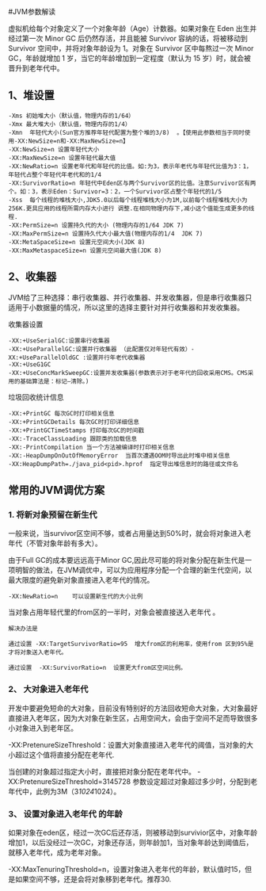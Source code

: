 #JVM参数解读

   虚拟机给每个对象定义了一个对象年龄（Age）计数器。如果对象在 Eden 出生并经过第一次 Minor GC 后仍然存活，并且能被 Survivor 容纳的话，将被移动到 Survivor 空间中，并将对象年龄设为 1。对象在 Survivor 区中每熬过一次 Minor GC，年龄就增加 1 岁，当它的年龄增加到一定程度（默认为 15 岁）时，就会被晋升到老年代中。

## 1、堆设置

```
-Xms 初始堆大小（默认值，物理内存的1/64）
-Xmx 最大堆大小（默认值，物理内存的1/4）
-Xmn  年轻代大小(Sun官方推荐年轻代配置为整个堆的3/8)  。【使用此参数相当于同时使用-XX:NewSize=n和-XX:MaxNewSize=n】
-XX:NewSize=n 设置年轻代大小
-XX:MaxNewSize=n 设置年轻代最大值
-XX:NewRatio=n 设置老年代和年轻代的比值。如:为3，表示年老代与年轻代比值为3：1，年轻代占整个年轻代年老代和的1/4
-XX:SurvivorRatio=n 年轻代中Eden区与两个Survivor区的比值。注意Survivor区有两个。如：3，表示Eden：Survivor=3：2，一个Survivor区占整个年轻代的1/5
-Xss  每个线程的堆栈大小,JDK5.0以后每个线程堆栈大小为1M,以前每个线程堆栈大小为256K.更具应用的线程所需内存大小进行 调整.在相同物理内存下,减小这个值能生成更多的线程.
-XX:PermSize=n 设置持久代的大小 (物理内存的1/64 JDK 7)
-XX:MaxPermSize=n 设置持久代大小最大值(物理内存的1/4  JDK 7)
-XX:MetaSpaceSize=n 设置元空间大小(JDK 8)
-XX:MaxMetaspaceSize=n 设置元空间最大值(JDK 8)
```
## 2、收集器

JVM给了三种选择：串行收集器、并行收集器、并发收集器，但是串行收集器只适用于小数据量的情况，所以这里的选择主要针对并行收集器和并发收集器。

收集器设置 
```
-XX:+UseSerialGC:设置串行收集器 
-XX:+UseParallelGC:设置并行收集器 （此配置仅对年轻代有效）-XX:+UseParallelOldGC :设置并行年老代收集器
-XX:+UseG1GC
-XX:+UseConcMarkSweepGC:设置并发收集器(参数表示对于老年代的回收采用CMS。CMS采用的基础算法是：标记—清除。)
```
垃圾回收统计信息
```
-XX:+PrintGC 每次GC时打印相关信息
-XX:+PrintGCDetails 每次GC时打印详细信息
-XX:+PrintGCTimeStamps 打印每次GC的时间戳
-XX:-TraceClassLoading 跟踪类的加载信息
-XX:-PrintCompilation 当一个方法被编译时打印相关信息    
-XX:-HeapDumpOnOutOfMemoryError	 当首次遭遇OOM时导出此时堆中相关信息
-XX:HeapDumpPath=./java_pid<pid>.hprof	指定导出堆信息时的路径或文件名
```

## 常用的JVM调优方案


### 1. 将新对象预留在新生代

  一般来说，当survivor区空间不够，或者占用量达到50%时，就会将对象进入老年代（不管对象年龄有多大）。

由于Full GC的成本要远远高于Minor GC,因此尽可能的将对象分配在新生代是一项明智的做法，在JVM调优中，可以为应用程序分配一个合理的新生代空间，以最大限度的避免新对象直接进入老年代的情况。

    -XX:NewRatio=n    可以设置新生代的大小比例

  当对象占用年轻代里的from区的一半时，对象会被直接送入老年代 。

    解决办法是

    通过设置 -XX:TargetSurvivorRatio=95  增大from区的利用率，使用from 区到95%是才将对象送入老年代。

    通过设置  -XX:SurvivorRatio=n  设置更大from区空间比例。
### 2、 大对象进入老年代

开发中要避免短命的大对象，目前没有特别好的方法回收短命大对象，大对象最好直接进入老年区，因为大对象在新生区，占用空间大，会由于空间不足而导致很多小对象进入到老年区。

-XX:PretenureSizeThreshold：设置大对象直接进入老年代的阈值，当对象的大小超过这个值将直接分配在老年代.

当创建的对象超过指定大小时，直接把对象分配在老年代中。
  -XX:PretenureSizeThreshold=3145728      参数设定超过对象超过多少时，分配到老年代中，此例为3M（3*1024*1024）。

### 3、 设置对象进入老年代 的年龄

 如果对象在eden区，经过一次GC后还存活，则被移动到survivior区中，对象年龄增加1，以后没经过一次GC，对象还存活，则年龄加1，当对象年龄达到阈值后，就移入老年代，成为老年对象。

  -XX:MaxTenuringThreshold=n，设置对象进入老年代的年龄，默认值时15，但是如果空间不够，还是会将对象移到老年代。推荐30.


